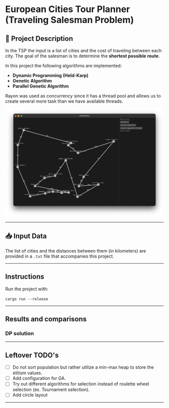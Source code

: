 # European Cities Tour Planner (Traveling Salesman Problem)

## 📌 Project Description

In the TSP the input is a list of cities and the cost of traveling between each city.
The goal of the salesman is to determine the **shortest possible route**.

In this project the following algorithms are implemented:

- **Dynamic Programming (Held-Karp)**
- **Genetic Algorithm**
- **Parallel Genetic Algorithm**

Rayon was used as concurrency since it has a thread pool and allows us to create several more task than we have available threads.

![Example](assets/basic_dp.png)

---

## 📥 Input Data

The list of cities and the distances between them (in kilometers) are provided in a `.txt` file that accompanies this project.

---

## Instructions

Run the project with:

`cargo run --release`

---

## Results and comparisons

### DP solution

---

## Leftover TODO's

- [ ] Do not sort population but rather utilize a min-max heap to store the elitism values.
- [ ] Add configuration for GA.
- [ ] Try out different algorithms for selection instead of roulette wheel selection (ex. Tournament selection).
- [ ] Add circle layout

---
